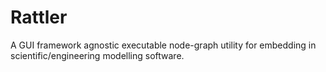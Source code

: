 # Rattler
A GUI framework agnostic executable node-graph utility for embedding in scientific/engineering modelling software.